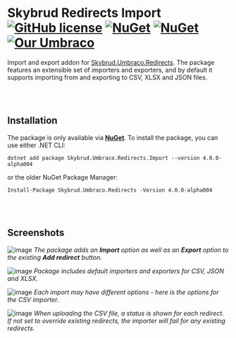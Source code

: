 # Skybrud Redirects Import [![GitHub license](https://img.shields.io/badge/license-MIT-blue.svg)](LICENSE.md) [![NuGet](https://img.shields.io/nuget/vpre/Skybrud.Umbraco.Redirects.Import.svg)](https://www.nuget.org/packages/Skybrud.Umbraco.Redirects.Import) [![NuGet](https://img.shields.io/nuget/dt/Skybrud.Umbraco.Redirects.Import.svg)](https://www.nuget.org/packages/Skybrud.Umbraco.Redirects.Import) [![Our Umbraco](https://img.shields.io/badge/our-umbraco-%233544B1)](https://our.umbraco.com/packages/website-utilities/skybrud-redirects-import/)

Import and export addon for [Skybrud.Umbraco.Redirects](https://github.com/skybrud/Skybrud.Umbraco.Redirects). The package features an extensible set of importers and exporters, and by default it supports importing from and exporting to CSV, XLSX and JSON files.


<br /><br />

## Installation

The package is only available via [**NuGet**](https://www.nuget.org/packages/Skybrud.Umbraco.Redirects.Import). To install the package, you can use either .NET CLI:

```
dotnet add package Skybrud.Umbraco.Redirects.Import --version 4.0.0-alpha004
```

or the older NuGet Package Manager:

```
Install-Package Skybrud.Umbraco.Redirects -Version 4.0.0-alpha004
```



<br /><br />

## Screenshots

![image](https://user-images.githubusercontent.com/3634580/187294337-f95fc44c-a058-4e0f-8c31-aed876115ed5.png)
*The package adds an **Import** option as well as an **Export** option to the existing **Add redirect** button.*

![image](https://user-images.githubusercontent.com/3634580/187294360-428ed84e-a0ac-4c56-a2be-85e76fe53e25.png)
*Package includes default importers and exporters for CSV, JSON and XLSX.*

![image](https://user-images.githubusercontent.com/3634580/187294375-eabce1bb-a220-48af-bbb5-63b79a44d08e.png)
*Each import may have different options - here is the options for the CSV importer.*

![image](https://user-images.githubusercontent.com/3634580/187294383-a702e0af-7c94-4d6c-8987-4bfe111bcc31.png)
*When uploading the CSV file, a status is shown for each redirect. If not set to override existing redirects, the importer will fail for any existing redirects.*
